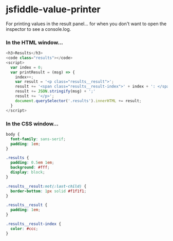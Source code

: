 # jsfiddle-value-printer
For printing values in the result panel... for when you don't want to open the inspector to see a console.log.

### In the HTML window...
```javascript
<h3>Results</h3>
<code class="results"></code>
<script>
  var index = 0;
  var printResult = (msg) => {
	index++;
	var result = '<p class="results__result">';
	result += '<span class="results__result-index">' + index + ': </span>'; 
	result += JSON.stringify(msg) + ';'
	result += '</p>';
	document.querySelector('.results').innerHTML += result;
  }
</script>
```

### In the CSS window...
```css
body {
  font-family: sans-serif;
  padding: 1em;
}

.results {
  padding: 0.5em 1em;
  background: #fff;
  display: block;
}

.results__result:not(:last-child) {
  border-bottom: 1px solid #f1f1f1;
}

.results__result {
  padding: 1em;
}

.results__result-index {
  color: #ccc;
}

```
